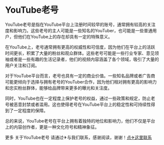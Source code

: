 # YouTube老号

YouTube老号是指在YouTube平台上注册时间较早的账号，通常拥有较高的关注度和影响力。这些老号的主人可能是一些知名的YouTuber，也可能是一些普通用户，但他们在YouTube上的存在却具有一定的特殊意义。

在YouTube上，老号通常拥有更高的权威性和可信度，因为他们在平台上的活跃时间更长，积累了大量的粉丝和观众群体。这些老号可能是一些行业专家、意见领袖或者是一些有趣的生活记录者，他们的视频内容涵盖了各个领域，吸引了大量的用户关注和订阅。

对于YouTube平台而言，老号也具有一定的商业价值。一些知名品牌或者广告商可能更倾向于选择与拥有老号的YouTuber合作，因为他们相对拥有更高的影响力和忠实粉丝群体，能够给品牌带来更多的曝光和关注度。

同时，YouTube也在一定程度上保护老号的权益，通过一些政策和规定，防止老号被恶意封禁或者滥用。这也使得老号在YouTube平台上的稳定性和可持续性得到了一定程度的保障。

总的来说，YouTube老号在平台上拥有着独特的地位和影响力，他们不仅是平台上的内容创作者，更是一种文化符号和精神象征。

更多 关于YouTube老号 请通过✈与我们联系，感谢阅读，谢谢！[点✈这里联系](https://gg.k02.cc)